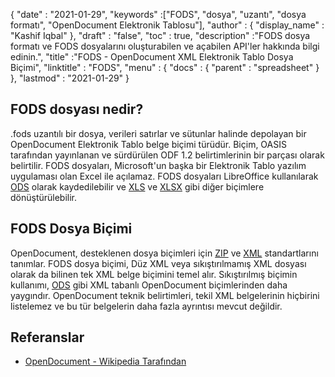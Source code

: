 {
  "date" : "2021-01-29",
  "keywords" :["FODS", "dosya", "uzantı", "dosya formatı", "OpenDocument Elektronik Tablosu"],
  "author" : {
    "display_name" : "Kashif Iqbal"
},
  "draft" : "false",
  "toc" : true,
  "description" :"FODS dosya formatı ve FODS dosyalarını oluşturabilen ve açabilen API'ler hakkında bilgi edinin.",
  "title" :"FODS - OpenDocument XML Elektronik Tablo Dosya Biçimi",
  "linktitle" : "FODS",
  "menu" : {
    "docs" : {
      "parent" : "spreadsheet"
}
},
  "lastmod" : "2021-01-29"
}

## FODS dosyası nedir?

.fods uzantılı bir dosya, verileri satırlar ve sütunlar halinde depolayan bir OpenDocument Elektronik Tablo belge biçimi türüdür. Biçim, OASIS tarafından yayınlanan ve sürdürülen ODF 1.2 belirtimlerinin bir parçası olarak belirtilir. FODS dosyaları, Microsoft'un başka bir Elektronik Tablo yazılım uygulaması olan Excel ile açılamaz. FODS dosyaları LibreOffice kullanılarak [ODS](/tr/spreadsheet/ods/) olarak kaydedilebilir ve [XLS](/tr/spreadsheet/xls) ve [XLSX](/tr/spreadsheet/xlsx/) gibi diğer biçimlere dönüştürülebilir.

## FODS Dosya Biçimi

OpenDocument, desteklenen dosya biçimleri için [ZIP](/tr/compression/zip/) ve [XML](/tr/web/xml/) standartlarını tanımlar. FODS dosya biçimi, Düz XML veya sıkıştırılmamış XML dosyası olarak da bilinen tek XML belge biçimini temel alır. Sıkıştırılmış biçimin kullanımı, [ODS](/tr/spreadsheet/ods/) gibi XML tabanlı OpenDocument biçimlerinden daha yaygındır. OpenDocument teknik belirtimleri, tekil XML belgelerinin hiçbirini listelemez ve bu tür belgelerin daha fazla ayrıntısı mevcut değildir.

## Referanslar ##

* [OpenDocument - Wikipedia Tarafından](https://en.wikipedia.org/wiki/OpenDocument)

